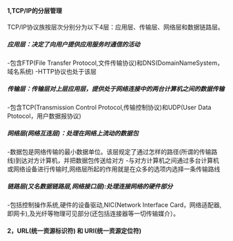 #### 1,TCP/IP的分层管理
TCP/IP协议族按层次分别分为以下4层：应用层、传输层、网络层和数据链路层。

##### 应用层：决定了向用户提供应用服务时通信的活动
-包含FTP(File Transfer Protocol,文件传输协议)和DNS(DomainNameSystem，域名系统)
-HTTP协议也处于该层
##### 传输层：传输层对上层应用层，提供处于网络连接中的两台计算机之间的数据传输
-包含TCP(Transmission Control Protocol,传输控制协议)和UDP(User Data Ptotocol，用户数据报协议)
##### 网络层(网络互连层)：处理在网络上流动的数据包
-数据包是网络传输的最小数据单位。该层规定了通过怎样的路径(所谓的传输路线)到达对方计算机，并把数据包传送给对方
-与对方计算机之间通过多台计算机或网络设备进行传输时,网络层所起的作用就是在众多的选项内选择一条传输路线
##### 链路层(又名数据链路层,网络接口层):处理连接网络的硬件部分
-包括控制操作系统,硬件的设备驱动,NIC(Network Interface Card，网络适配器,即网卡),及光纤等物理可见部分(还包括连接器等一切传输媒介）。

#### 2，URL(统一资源标识符) 和 URI(统一资源定位符)
